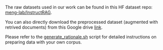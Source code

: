 The raw datasets used in our work can be found in this HF dataset repo: [meng-lab/InstructRAG](https://huggingface.co/datasets/meng-lab/InstructRAG).

You can also directly download the preprocessed dataset (augmented with retrived documents) from this Google drive [link](https://drive.google.com/file/d/1MVkdc4g9_D4REtaBFKeJ9gMun4qzdQtO/view?usp=share_link).


Please refer to the [generate_rationale.sh](../generate_rationale.sh) script for detailed instructions on preparing data with your own corpus.
